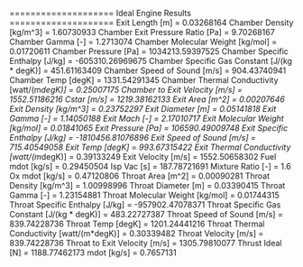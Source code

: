 ==================== Ideal Engine Results ====================
Exit Length [m] = 0.03268164
Chamber Density [kg/m^3] = 1.60730933
Chamber Exit Pressure Ratio [Pa] = 9.70268167
Chamber Gamma [-] = 1.2713074
Chamber Molecular Weight [kg/mol] = 0.01720611
Chamber Pressure [Pa] = 1034213.59397525
Chamber Specific Enthalpy [J/kg] = -605310.26969675
Chamber Specific Gas Constant [J/(kg * degK)] = 451.61163409
Chamber Speed of Sound [m/s] = 904.43740941
Chamber Temp [degK] = 1331.54291345
Chamber Thermal Conductivity [watt/(m*degK)] = 0.25007175
Chamber to Exit Velocity [m/s] = 1552.51186216
Cstar [m/s] = 1219.38162133
Exit Area [m^2] = 0.00207646
Exit Density [kg/m^3] = 0.23752297
Exit Diameter [m] = 0.05141818
Exit Gamma [-] = 1.14050188
Exit Mach [-] = 2.17010717
Exit Molecular Weight [kg/mol] = 0.01841065
Exit Pressure [Pa] = 106590.49009748
Exit Specific Enthalpy [J/kg] = -1810456.81076896
Exit Speed of Sound [m/s] = 715.40549058
Exit Temp [degK] = 993.67315422
Exit Thermal Conductivity [watt/(m*degK)] = 0.39133249
Exit Velocity [m/s] = 1552.50658302
Fuel mdot [kg/s] = 0.29450504
Isp Vac [s] = 187.78721691
Mixture Ratio [-] = 1.6
Ox mdot [kg/s] = 0.47120806
Throat Area [m^2] = 0.00090281
Throat Density [kg/m^3] = 1.00998996
Throat Diameter [m] = 0.03390415
Throat Gamma [-] = 1.23154881
Throat Molecular Weight [kg/mol] = 0.01744315
Throat Specific Enthalpy [J/kg] = -957902.47078371
Throat Specific Gas Constant [J/(kg * degK)] = 483.22727387
Throat Speed of Sound [m/s] = 839.74228736
Throat Temp [degK] = 1201.24441216
Throat Thermal Conductivity [watt/(m*degK)] = 0.30339482
Throat Velocity [m/s] = 839.74228736
Throat to Exit Velocity [m/s] = 1305.79810077
Thrust Ideal [N] = 1188.77462173
mdot [kg/s] = 0.7657131
